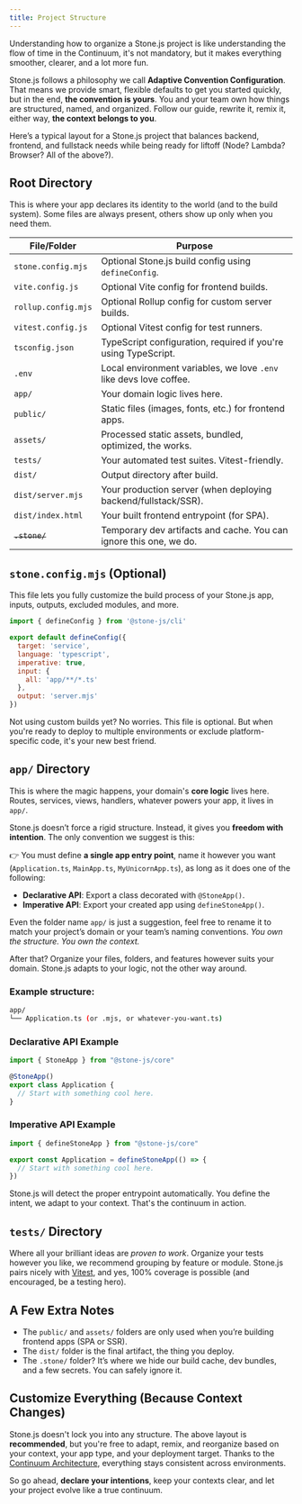 ```yaml
---
title: Project Structure
---
```


Understanding how to organize a Stone.js project is like understanding the flow of time in the Continuum, it's not mandatory, but it makes everything smoother, clearer, and a lot more fun.

Stone.js follows a philosophy we call **Adaptive Convention Configuration**. That means we provide smart, flexible defaults to get you started quickly, but in the end, **the convention is yours**. You and your team own how things are structured, named, and organized. Follow our guide, rewrite it, remix it, either way, **the context belongs to you**.

Here’s a typical layout for a Stone.js project that balances backend, frontend, and fullstack needs while being ready for liftoff (Node? Lambda? Browser? All of the above?).

## Root Directory

This is where your app declares its identity to the world (and to the build system). Some files are always present, others show up only when you need them.

| File/Folder                                                   | Purpose                                                            |
| ------------------------------------------------------------- | ------------------------------------------------------------------ |
| `stone.config.mjs`                                            | Optional Stone.js build config using `defineConfig`.               |
| `vite.config.js`                                              | Optional Vite config for frontend builds.                          |
| `rollup.config.mjs`                                           | Optional Rollup config for custom server builds.                   |
| `vitest.config.js`                                            | Optional Vitest config for test runners.                           |
| `tsconfig.json`                                               | TypeScript configuration, required if you're using TypeScript.     |
| `.env`                                                        | Local environment variables, we love `.env` like devs love coffee. |
| `app/`                                                        | Your domain logic lives here.                                      |
| `public/`                                                     | Static files (images, fonts, etc.) for frontend apps.              |
| `assets/`                                                     | Processed static assets, bundled, optimized, the works.            |
| `tests/`                                                      | Your automated test suites. Vitest-friendly.                       |
| `dist/`                                                       | Output directory after build.                                      |
| `dist/server.mjs`                                             | Your production server (when deploying backend/fullstack/SSR).     |
| `dist/index.html`                                             | Your built frontend entrypoint (for SPA).                          |
| <span style="text-decoration: line-through;">`.stone/`</span> | Temporary dev artifacts and cache. You can ignore this one, we do. |


## `stone.config.mjs` (Optional)

This file lets you fully customize the build process of your Stone.js app, inputs, outputs, excluded modules, and more.

```js title="stone.config.mjs"
import { defineConfig } from '@stone-js/cli'

export default defineConfig({
  target: 'service',
  language: 'typescript',
  imperative: true,
  input: {
    all: 'app/**/*.ts'
  },
  output: 'server.mjs'
})
```

Not using custom builds yet? No worries. This file is optional. But when you're ready to deploy to multiple environments or exclude platform-specific code, it's your new best friend.


## `app/` Directory

This is where the magic happens, your domain's **core logic** lives here. Routes, services, views, handlers, whatever powers your app, it lives in `app/`.

Stone.js doesn’t force a rigid structure. Instead, it gives you **freedom with intention**. The only convention we suggest is this:

👉 You must define **a single app entry point**, name it however you want (`Application.ts`, `MainApp.ts`, `MyUnicornApp.ts`), as long as it does one of the following:

- **Declarative API**: Export a class decorated with `@StoneApp()`.
- **Imperative API**: Export your created app using `defineStoneApp()`.

Even the folder name `app/` is just a suggestion, feel free to rename it to match your project’s domain or your team’s naming conventions. *You own the structure. You own the context.*

After that? Organize your files, folders, and features however suits your domain. Stone.js adapts to your logic, not the other way around.

### Example structure:

```bash
app/
└── Application.ts (or .mjs, or whatever-you-want.ts)
```

### Declarative API Example

```ts title="app/Application.ts"
import { StoneApp } from "@stone-js/core"

@StoneApp()
export class Application {
  // Start with something cool here.
}
```

### Imperative API Example

```ts title="app/Application.ts"
import { defineStoneApp } from "@stone-js/core"

export const Application = defineStoneApp(() => {
  // Start with something cool here.
})
```

Stone.js will detect the proper entrypoint automatically. You define the intent, we adapt to your context. That's the continuum in action.


## `tests/` Directory

Where all your brilliant ideas are *proven to work*. Organize your tests however you like, we recommend grouping by feature or module. Stone.js pairs nicely with [Vitest](https://vitest.dev/), and yes, 100% coverage is possible (and encouraged, be a testing hero).


## A Few Extra Notes

- The `public/` and `assets/` folders are only used when you’re building frontend apps (SPA or SSR).
- The `dist/` folder is the final artifact, the thing you deploy.
- The `.stone/` folder? It’s where we hide our build cache, dev bundles, and a few secrets. You can safely ignore it.


## Customize Everything (Because Context Changes)

Stone.js doesn't lock you into any structure. The above layout is **recommended**, but you're free to adapt, remix, and reorganize based on your context, your app type, and your deployment target. Thanks to the [Continuum Architecture](../architecture/continuum.md), everything stays consistent across environments.

So go ahead, **declare your intentions**, keep your contexts clear, and let your project evolve like a true continuum.
